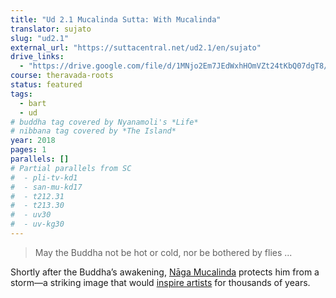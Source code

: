```yaml
---
title: "Ud 2.1 Mucalinda Sutta: With Mucalinda"
translator: sujato
slug: "ud2.1"
external_url: "https://suttacentral.net/ud2.1/en/sujato"
drive_links:
  - "https://drive.google.com/file/d/1MNjo2Em7JEdWxhHOmVZt24tKbQ07dgT8/view?usp=drivesdk"
course: theravada-roots
status: featured
tags:
  - bart
  - ud
# buddha tag covered by Nyanamoli's *Life*
# nibbana tag covered by *The Island*
year: 2018
pages: 1
parallels: []
# Partial parallels from SC
#  - pli-tv-kd1
#  - san-mu-kd17
#  - t212.31
#  - t213.30
#  - uv30
#  - uv-kg30
---
```


> May the Buddha not be hot or cold, nor be bothered by flies ...

Shortly after the Buddha’s awakening, [Nāga Mucalinda](https://en.wikipedia.org/wiki/Mucalinda) protects him from a storm—a striking image that would [inspire artists](https://www.metmuseum.org/art/collection/search/77730) for thousands of years.
